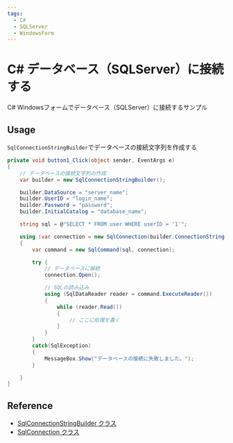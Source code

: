 ```yaml
---
tags:
  - C#
  - SQLServer
  - WindowsForm
---
```


# C# データベース（SQLServer）に接続する

C# Windowsフォームでデータベース（SQLServer）に接続するサンプル

## Usage

`SqlConnectionStringBuilder`でデータベースの接続文字列を作成する

```cs
private void button1_Click(object sender, EventArgs e)
{
    // データベースの接続文字列の作成
    var builder = new SqlConnectionStringBuilder();

    builder.DataSource = "server_name";
    builder.UserID = "login_name";
    builder.Password = "password";
    builder.InitialCatalog = "database_name";

    string sql = @"SELECT * FROM user WHERE userID = '1'";

    using (var connection = new SqlConnection(builder.ConnectionString))
    {
        var command = new SqlCommand(sql, connection);

        try {
            // データベースに接続
            connection.Open();

            // SQLの読み込み
            using (SqlDataReader reader = command.ExecuteReader())
            {
                while (reader.Read())
                {
                    // ここに処理を書く
                }
            }
        }
        catch(SqlException)
        {
            MessageBox.Show("データベースの接続に失敗しました。");
        }

    }
}
```
## Reference
* [SqlConnectionStringBuilder クラス](https://learn.microsoft.com/ja-jp/dotnet/api/system.data.sqlclient.sqlconnectionstringbuilder?view=dotnet-plat-ext-7.0)
* [SqlConnection クラス](https://learn.microsoft.com/ja-jp/dotnet/api/system.data.sqlclient.sqlconnection?view=dotnet-plat-ext-7.0)
